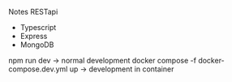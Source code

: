 Notes RESTapi

* Typescript
* Express
* MongoDB

npm run dev -> normal development
docker compose -f docker-compose.dev.yml up -> development in container